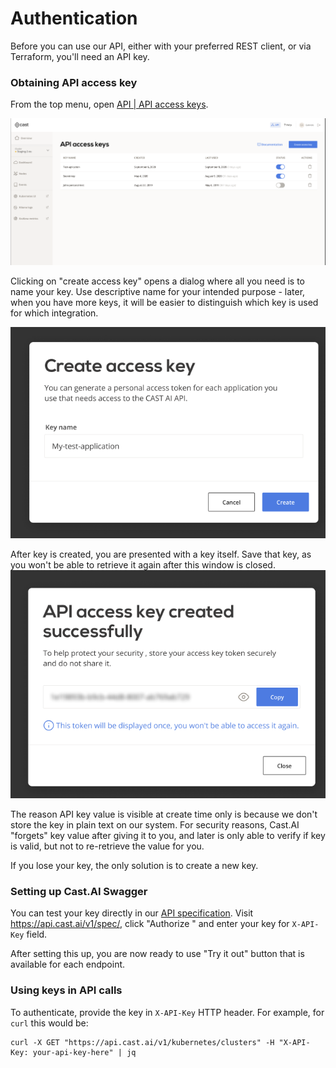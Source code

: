 # Authentication

Before you can use our API, either with your preferred REST client, or via Terraform, you'll need an API key.

### Obtaining API access key

From the top menu, open [API | API access keys](https://console.cast.ai/api-access-keys).

![](authentication/credentials.png)

Clicking on "create access key" opens a dialog where all you need is to name your key. Use descriptive name for your
intended purpose - later, when you have more keys, it will be easier to distinguish which key is used for which 
integration.

![](authentication/create-key-1.png)

After key is created, you are presented with a key itself. Save that key, as you won't be able to retrieve it again 
after this window is closed.
![](authentication/create-key-2.png)


The reason API key value is visible at create time only is because we don't store the key in plain text on our
system. For security reasons, Cast.AI "forgets" key value after giving it to you, and later is only able to verify
if key is valid, but not to re-retrieve the value for you.
    
If you lose your key, the only solution is to create a new key.

### Setting up Cast.AI Swagger

You can test your key directly in our [API specification](specification.md). Visit https://api.cast.ai/v1/spec/, click
 "Authorize
" and
 enter your key for `X-API-Key` field.
 
After setting this up, you are now ready to use "Try it out" button that is available for each endpoint.


### Using keys in API calls

To authenticate, provide the key in  `X-API-Key` HTTP header. For example, for `curl` this would be:

```
curl -X GET "https://api.cast.ai/v1/kubernetes/clusters" -H "X-API-Key: your-api-key-here" | jq
```

